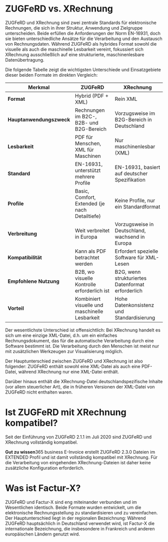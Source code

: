 # ZUGFeRD vs. XRechnung

ZUGFeRD und XRechnung sind zwei zentrale Standards für elektronische Rechnungen, die sich in ihrer Struktur, Anwendung und Zielgruppe unterscheiden. Beide erfüllen die Anforderungen der Norm EN-16931, doch sie bieten unterschiedliche Ansätze für die Verarbeitung und den Austausch von Rechnungsdaten. Während ZUGFeRD als hybrides Format sowohl die visuelle als auch die maschinelle Lesbarkeit vereint, fokussiert sich XRechnung ausschließlich auf eine strukturierte, maschinenlesbare Datenübertragung.

Die folgende Tabelle zeigt die wichtigsten Unterschiede und Einsatzgebiete dieser beiden Formate im direkten Vergleich:

| Merkmal                    | ZUGFeRD                                   | XRechnung                                 |
|----------------------------|-------------------------------------------|-------------------------------------------|
| **Format**                 | Hybrid (PDF + XML)                        | Rein XML                                  |
| **Hauptanwendungszweck**   | Rechnungen im B2C-, B2B- und B2G-Bereich        | Vorzugsweise im B2G-Bereich in Deutschland |
| **Lesbarkeit**             | PDF für Menschen, XML für Maschinen       | Nur maschinenlesbar (XML)                 |
| **Standard**               | EN-16931, unterstützt mehrere Profile     | EN-16931, basiert auf deutscher Spezifikation |
| **Profile**                | Basic, Comfort, Extended (je nach Detailtiefe) | Keine Profile, nur ein Standardformat     |
| **Verbreitung**            | Weit verbreitet in Europa                 | Vorzugsweise in Deutschland, wachsend in Europa |
| **Kompatibilität**         | Kann als PDF betrachtet werden            | Erfordert spezielle Software für XML-Lesen|
| **Empfohlene Nutzung**     | B2B, wo visuelle Kontrolle erforderlich ist | B2G, wenn strukturiertes Datenformat erforderlich |
| **Vorteil**                | Kombiniert visuelle und maschinelle Lesbarkeit | Hohe Datenkonsistenz und Standardisierung |

Der wesentlichste Unterschied ist offensichtlich: Bei XRechnung handelt es sich um eine einzige XML-Datei, d.h. um ein einfaches Rechnungsdokument, das für die automatische Verarbeitung durch eine Software bestimmt ist. Die Verarbeitung durch den Menschen ist meist nur mit zusätzlichen Werkzeugen zur Visualisierung möglich.

Der Hauptunterschied zwischen ZUGFeRD und XRechnung ist also folgender:
ZUGFeRD enthält sowohl eine XML-Datei als auch eine PDF-Datei, während XRechnung nur eine XML-Datei enthält.

Darüber hinaus enthält die XRechnung-Datei deutschlandspezifische Inhalte (vor allem steuerlicher Art), die in früheren Versionen der XML-Datei von ZUGFeRD nicht enthalten waren.

# Ist ZUGFeRD mit XRechnung kompatibel?

Seit der Einführung von ZUGFeRD 2.1.1 im Juli 2020 sind ZUGFeRD und XRechnung vollständig kompatibel.

<div class="alert alert-notice">
    <i class="fa-light fa-hand-point-up fa-lg"></i> <strong>Gut zu wissen</strong>365 business E-Invoice erstellt ZUGFeRD 2.3.0 Dateien im EXTENDED Profil und ist damit vollständig kompatibel mit XRechnung. Für die Verarbeitung von eingehenden XRechnung-Dateien ist daher keine zusätzliche Konfiguration erforderlich.
</div>

# Was ist Factur-X?

ZUGFeRD und Factur-X sind eng miteinander verbunden und im Wesentlichen identisch. Beide Formate wurden entwickelt, um die elektronische Rechnungsstellung zu standardisieren und zu vereinfachen. Der Hauptunterschied liegt in der regionalen Bezeichnung: Während ZUGFeRD hauptsächlich in Deutschland verwendet wird, ist Factur-X die internationale Bezeichnung, die insbesondere in Frankreich und anderen europäischen Ländern genutzt wird.

